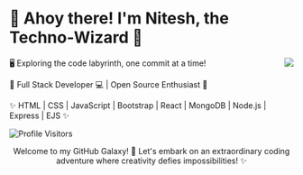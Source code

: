 <h1 align="left">👋 Ahoy there! I'm Nitesh, the Techno-Wizard 🤖</h1>

<img align="right" src="https://github-readme-stats.vercel.app/api?username=connectnitesh&show_icons=true&icon_color=00FFFF&text_color=F4F4F4&bg_color=00000000&ring_color=00FFFF&hide_title=true&hide_border=false" />

🖥️ Exploring the code labyrinth, one commit at a time!

🌟 Full Stack Developer 💻 | Open Source Enthusiast 🚀

✨ HTML | CSS | JavaScript | Bootstrap | React  | MongoDB | Node.js  | Express  | EJS ✨

![Profile Visitors](https://komarev.com/ghpvc/?username=connectnitesh&color=008B8B&style=plastic&label=Visitors)

<p align="center"> Welcome to my GitHub Galaxy! 🌌 Let's embark on an extraordinary coding adventure where creativity defies impossibilities! ✨ </p>
